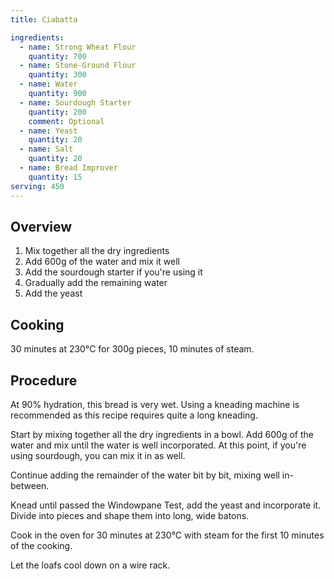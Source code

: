 ```yaml
---
title: Ciabatta

ingredients:
  - name: Strong Wheat Flour
    quantity: 700
  - name: Stone-Ground Flour
    quantity: 300
  - name: Water
    quantity: 900
  - name: Sourdough Starter
    quantity: 200
    comment: Optional
  - name: Yeast
    quantity: 20
  - name: Salt
    quantity: 20
  - name: Bread Improver
    quantity: 15
serving: 450
---
```


## Overview

1. Mix together all the dry ingredients
1. Add 600g of the water and mix it well
1. Add the sourdough starter if you're using it
1. Gradually add the remaining water
1. Add the yeast

## Cooking

30 minutes at 230°C for 300g pieces, 10 minutes of steam.

## Procedure

At 90% hydration, this bread is very wet.
Using a kneading machine is recommended as this recipe requires quite a long kneading.

Start by mixing together all the dry ingredients in a bowl.
Add 600g of the water and mix until the water is well incorporated.
At this point, if you're using sourdough, you can mix it in as well.

Continue adding the remainder of the water bit by bit, mixing well in-between.

Knead until passed the Windowpane Test, add the yeast and incorporate it.
Divide into pieces and shape them into long, wide batons.

Cook in the oven for 30 minutes at 230°C with steam for the first 10 minutes of
the cooking.

Let the loafs cool down on a wire rack.
